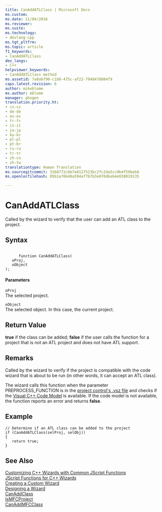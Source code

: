 ```yaml
---
title: CanAddATLClass | Microsoft Docs
ms.custom: 
ms.date: 11/04/2016
ms.reviewer: 
ms.suite: 
ms.technology:
- devlang-cpp
ms.tgt_pltfrm: 
ms.topic: article
f1_keywords:
- CanAddATLClass
dev_langs:
- C++
helpviewer_keywords:
- CanAddATLClass method
ms.assetid: 7a8abf90-c1b8-475c-af22-7948478084f9
caps.latest.revision: 6
author: mikeblome
ms.author: mblome
manager: ghogen
translation.priority.ht:
- cs-cz
- de-de
- es-es
- fr-fr
- it-it
- ja-jp
- ko-kr
- pl-pl
- pt-br
- ru-ru
- tr-tr
- zh-cn
- zh-tw
translationtype: Human Translation
ms.sourcegitcommit: 3168772cbb7e8127523bc2fc2da5cc9b4f59beb8
ms.openlocfilehash: 05b1a76b40a594af7b7b3e870dbeb4e038019135

---
```

# CanAddATLClass
Called by the wizard to verify that the user can add an ATL class to the project.  
  
## Syntax  
  
```  
  
      function CanAddATLClass(   
   oProj,   
   oObject    
);  
```  
  
#### Parameters  
 `oProj`  
 The selected project.  
  
 `oObject`  
 The selected object. In this case, the current project.  
  
## Return Value  
 **true** if the class can be added; **false** if the user calls the function for a project that is not an ATL project and does not have ATL support.  
  
## Remarks  
 Called by the wizard to verify if the project is compatible with the code wizard that is about to be run (in other words, it can accept an ATL class).  
  
 The wizard calls this function when the parameter PREPROCESS_FUNCTION is in the [project control's .vsz file](../ide/dot-vsz-file-project-control.md) and checks if the [Visual C++ Code Model](http://msdn.microsoft.com/en-us/dd6452c2-1054-44a1-b0eb-639a94a1216b) is available. If the code model is not available, the function reports an error and returns **false**.  
  
## Example  
  
```  
// Determine if an ATL class can be added to the project  
if (CanAddATLClass(selProj, selObj))  
{  
   return true;  
}  
```  
  
## See Also  
 [Customizing C++ Wizards with Common JScript Functions](../ide/customizing-cpp-wizards-with-common-jscript-functions.md)   
 [JScript Functions for C++ Wizards](../ide/jscript-functions-for-cpp-wizards.md)   
 [Creating a Custom Wizard](../ide/creating-a-custom-wizard.md)   
 [Designing a Wizard](../ide/designing-a-wizard.md)   
 [CanAddClass](../ide/canaddclass.md)   
 [IsMFCProject](../ide/ismfcproject.md)   
 [CanAddMFCClass](../ide/canaddmfcclass.md)


<!--HONumber=Jan17_HO2-->


